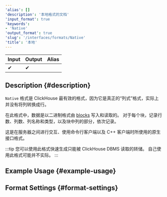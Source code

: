 ```yaml
---
'alias': []
'description': '本地格式的文档'
'input_format': true
'keywords':
- 'Native'
'output_format': true
'slug': '/interfaces/formats/Native'
'title': '本地'
---
```


| Input | Output | Alias |
|-------|--------|-------|
| ✔     | ✔      |       |

## Description {#description}

`Native` 格式是 ClickHouse 最有效的格式，因为它是真正的“列式”格式，实际上并没有将列转换成行。

在此格式中，数据是以二进制格式由 [blocks](/development/architecture#block) 写入和读取的。
对于每个块，记录行数、列数、列名称和类型，以及块中列的部分，依次记录。

这是在服务器之间进行交互、使用命令行客户端以及 C++ 客户端时所使用的原生接口格式。

:::tip
您可以使用此格式快速生成只能被 ClickHouse DBMS 读取的转储。
自己使用此格式可能并不实际。
:::

## Example Usage {#example-usage}

## Format Settings {#format-settings}
